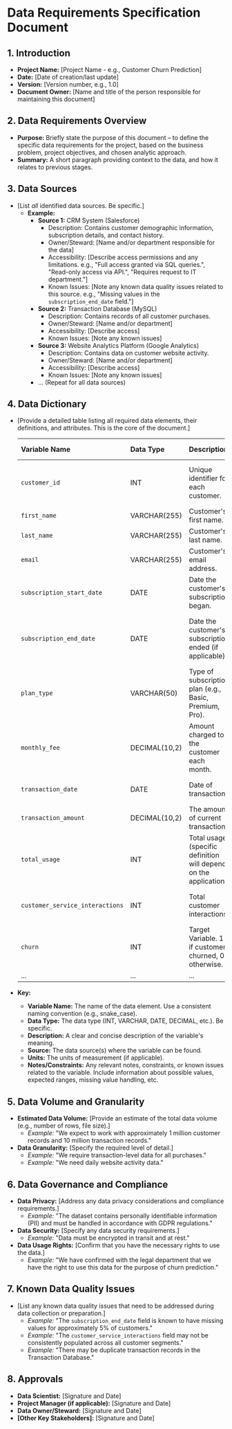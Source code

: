# Data Requirements Specification Document

## 1. Introduction

*   **Project Name:** [Project Name - e.g., Customer Churn Prediction]
*   **Date:** [Date of creation/last update]
*   **Version:** [Version number, e.g., 1.0]
*   **Document Owner:** [Name and title of the person responsible for maintaining this document]

## 2. Data Requirements Overview

*   **Purpose:** Briefly state the purpose of this document – to define the specific data requirements for the project, based on the business problem, project objectives, and chosen analytic approach.
*    **Summary:** A short paragraph providing context to the data, and how it relates to previous stages.

## 3. Data Sources

*   [List *all* identified data sources.  Be specific.]
    *   **Example:**
        *   **Source 1:** CRM System (Salesforce)
            *   Description: Contains customer demographic information, subscription details, and contact history.
            *   Owner/Steward: [Name and/or department responsible for the data]
            *   Accessibility: [Describe access permissions and any limitations.  e.g., "Full access granted via SQL queries.", "Read-only access via API.", "Requires request to IT department."]
            *   Known Issues: [Note any known data quality issues related to this source. e.g., "Missing values in the `subscription_end_date` field."]
        *   **Source 2:** Transaction Database (MySQL)
            *   Description: Contains records of all customer purchases.
            *   Owner/Steward: [Name and/or department]
            *   Accessibility: [Describe access]
            *   Known Issues: [Note any known issues]
        *   **Source 3:** Website Analytics Platform (Google Analytics)
            *   Description: Contains data on customer website activity.
            *   Owner/Steward: [Name and/or department]
            *   Accessibility: [Describe access]
            *   Known Issues: [Note any known issues]
        *   ... (Repeat for all data sources)

## 4. Data Dictionary

*   [Provide a detailed table listing all required data elements, their definitions, and attributes. This is the core of the document.]

    | Variable Name       | Data Type  | Description                                                                        | Source                  | Units (if applicable) | Notes/Constraints                                                                                                                               |
    | :------------------ | :--------- | :--------------------------------------------------------------------------------- | :---------------------- | :-------------------- | :------------------------------------------------------------------------------------------------------------------------------------------------- |
    | `customer_id`       | INT        | Unique identifier for each customer.                                              | CRM, Transaction DB     | N/A                   | Primary key in CRM. Foreign key in Transaction DB. Must be consistent across sources.                                                       |
    | `first_name`        | VARCHAR(255) | Customer's first name.                                                              | CRM                     | N/A                   |                                                                                                                                    |
    | `last_name`         | VARCHAR(255) | Customer's last name.                                                               | CRM                     | N/A                   |                                                                                                                                    |
    | `email`             | VARCHAR(255) | Customer's email address.                                                           | CRM                     | N/A                   | Must be a valid email format.                                                                                                              |
    | `subscription_start_date` | DATE       | Date the customer's subscription began.                                             | CRM                     | Date (YYYY-MM-DD)     |                                                                                                                                    |
    | `subscription_end_date` | DATE    | Date the customer's subscription ended (if applicable).                              | CRM                     | Date (YYYY-MM-DD)  | May be NULL for active customers.  Known to have missing values for some historical records.                                              |
    | `plan_type`        | VARCHAR(50) | Type of subscription plan (e.g., Basic, Premium, Pro).                               | CRM                     | N/A                   | Categorical variable.  Possible values: Basic, Premium, Pro.                                                                            |
    | `monthly_fee`       | DECIMAL(10,2) | Amount charged to the customer each month.                                        | CRM, Transaction DB     | Dollars               |                                                                                                                                    |
    |`transaction_date` | DATE | Date of transaction | Transaction DB | Date (YYYY-MM-DD) |
    |`transaction_amount` | DECIMAL(10,2) | The amount of current transaction | Transaction DB | Dollars               |                                                                                                                                    |
    | `total_usage`     | INT | Total usage (specific definition will depend on the application)    |  Usage DB   |      GB, Minutes, etc                 |
    |`customer_service_interactions` | INT        | Total customer interactions.                                              | CRM,  Customer Service System                     | N/A                   |                                                                                                                                    |
    | `churn`           | INT        |  Target Variable. 1 if customer churned, 0 otherwise.       | CRM                     | N/A                   | Binary variable (0 or 1).                                                                                                             |
    | ...                 | ...        | ...                                                                                | ...                     | ...                   | ...                                                                                                                                    |

*   **Key:**
    *   **Variable Name:** The name of the data element. Use a consistent naming convention (e.g., snake_case).
    *   **Data Type:** The data type (INT, VARCHAR, DATE, DECIMAL, etc.). Be specific.
    *   **Description:** A clear and concise description of the variable's meaning.
    *   **Source:** The data source(s) where the variable can be found.
    *   **Units:** The units of measurement (if applicable).
    *   **Notes/Constraints:** Any relevant notes, constraints, or known issues related to the variable.  Include information about possible values, expected ranges, missing value handling, etc.

## 5. Data Volume and Granularity

*   **Estimated Data Volume:** [Provide an estimate of the total data volume (e.g., number of rows, file size).]
    *   *Example:* "We expect to work with approximately 1 million customer records and 10 million transaction records."
*   **Data Granularity:** [Specify the required level of detail.]
    *   *Example:* "We require transaction-level data for all purchases."
    *   *Example:* "We need daily website activity data."

## 6. Data Governance and Compliance

*   **Data Privacy:** [Address any data privacy considerations and compliance requirements.]
    *   *Example:* "The dataset contains personally identifiable information (PII) and must be handled in accordance with GDPR regulations."
*   **Data Security:** [Specify any data security requirements.]
    *   *Example:* "Data must be encrypted in transit and at rest."
*   **Data Usage Rights:** [Confirm that you have the necessary rights to use the data.]
    *   *Example:* "We have confirmed with the legal department that we have the right to use this data for the purpose of churn prediction."

## 7. Known Data Quality Issues

*   [List any known data quality issues that need to be addressed during data collection or preparation.]
    *   *Example:* "The `subscription_end_date` field is known to have missing values for approximately 5% of customers."
    *   *Example:* "The `customer_service_interactions` field may not be consistently populated across all customer segments."
    *   *Example:* "There may be duplicate transaction records in the Transaction Database."

## 8. Approvals

*   **Data Scientist:** [Signature and Date]
*   **Project Manager (if applicable):** [Signature and Date]
*   **Data Owner/Steward:** [Signature and Date]
*   **[Other Key Stakeholders]:** [Signature and Date]